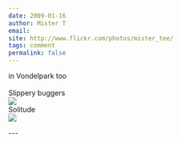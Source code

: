 ```yaml
---
date: 2009-01-16
author: Mister T
email: 
site: http://www.flickr.com/photos/mister_tee/
tags: comment
permalink: false
---
```


<p>
in Vondelpark too<br/><br/>
Slippery buggers 
<br/><img src="http://farm4.static.flickr.com/3119/3174265620_dd8882ffbe.jpg?v=0" /><br/>
Solitude
<br/><img src="http://farm4.static.flickr.com/3130/3173431819_8439c6d5ee.jpg?v=0" /><br/>
</p>
---